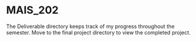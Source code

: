 # MAIS_202
The Deliverable directory keeps track of my progress throughout the semester. 
Move to the final project directory to view the completed project.
